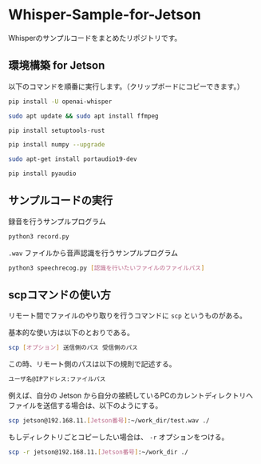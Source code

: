 # Whisper-Sample-for-Jetson
Whisperのサンプルコードをまとめたリポジトリです。

## 環境構築 for Jetson
以下のコマンドを順番に実行します。（クリップボードにコピーできます。）
```sh
pip install -U openai-whisper
```
```sh
sudo apt update && sudo apt install ffmpeg
```
```sh
pip install setuptools-rust
```
```sh
pip install numpy --upgrade
```
```sh
sudo apt-get install portaudio19-dev
```
```sh
pip install pyaudio
```

## サンプルコードの実行
録音を行うサンプルプログラム
```sh
python3 record.py
```
`.wav` ファイルから音声認識を行うサンプルプログラム
```sh
python3 speechrecog.py [認識を行いたいファイルのファイルパス]
```

## scpコマンドの使い方
リモート間でファイルのやり取りを行うコマンドに `scp` というものがある。

基本的な使い方は以下のとおりである。

```sh
scp [オプション] 送信側のパス 受信側のパス
```

この時、リモート側のパスは以下の規則で記述する。

```sh
ユーザ名@IPアドレス:ファイルパス
```

例えば、自分の Jetson から自分の接続しているPCのカレントディレクトリへファイルを送信する場合は、以下のようにする。

```sh
scp jetson@192.168.11.[Jetson番号]:~/work_dir/test.wav ./
```

もしディレクトリごとコピーしたい場合は、 `-r` オプションをつける。

```sh
scp -r jetson@192.168.11.[Jetson番号]:~/work_dir ./
```